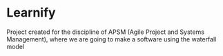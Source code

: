 # Learnify
Project created for the discipline of APSM (Agile Project and Systems Management), where we are going to make a software using the waterfall model
